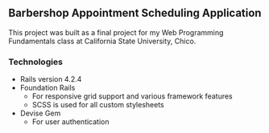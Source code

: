 ## Barbershop Appointment Scheduling Application
This project was built as a final project for my Web Programming Fundamentals
class at California State University, Chico.

### Technologies
* Rails version 4.2.4
* Foundation Rails
  * For responsive grid support and various framework features
  * SCSS is used for all custom stylesheets
* Devise Gem
  * For user authentication

